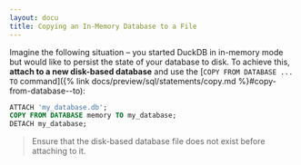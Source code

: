 ```yaml
---
layout: docu
title: Copying an In-Memory Database to a File
---
```


Imagine the following situation – you started DuckDB in in-memory mode but would like to persist the state of your database to disk.
To achieve this, **attach to a new disk-based database** and use the [`COPY FROM DATABASE ... TO` command]({% link docs/preview/sql/statements/copy.md %}#copy-from-database--to):

```sql
ATTACH 'my_database.db';
COPY FROM DATABASE memory TO my_database;
DETACH my_database;
```

> Ensure that the disk-based database file does not exist before attaching to it.